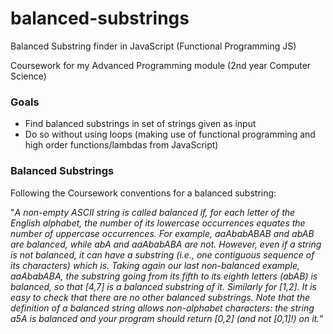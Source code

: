 # balanced-substrings
Balanced Substring finder in JavaScript (Functional Programming JS)

Coursework for my Advanced Programming module (2nd year Computer Science)

### Goals
- Find balanced substrings in set of strings given as input
- Do so without using loops (making use of functional programming and high order functions/lambdas from JavaScript)

### Balanced Substrings
Following the Coursework conventions for a balanced substring:

"_A non-empty ASCII string is called balanced if, for each letter of the English alphabet,
the number of its lowercase occurrences equates the number of uppercase
occurrences. For example, aaAbabABAB and abAB are balanced, while abA and
aaAbabABA are not. However, even if a string is not balanced, it can have a
substring (i.e., one contiguous sequence of its characters) which is. Taking again our
last non-balanced example, aaAbabABA, the substring going from its fifth to its
eighth letters (abAB) is balanced, so that [4,7] is a balanced substring of it.
Similarly for [1,2]. It is easy to check that there are no other balanced substrings.
Note that the definition of a balanced string allows non-alphabet characters: the
string a5A is balanced and your program should return [0,2] (and not [0,1]!) on it._"


